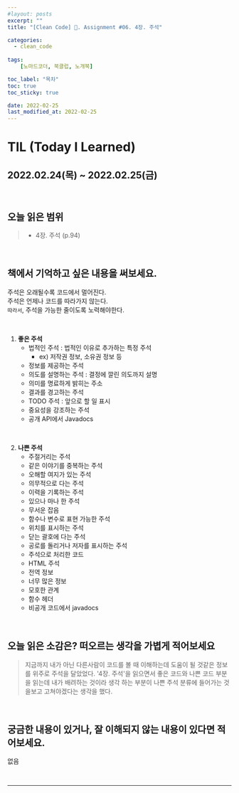 ```yaml
---
#layout: posts
excerpt: ""
title: "[Clean Code] 📂. Assignment #06. 4장. 주석"

categories:
  - clean_code
  
tags:
    [노마드코더, 북클럽, 노개북]

toc_label: "목차"
toc: true
toc_sticky: true

date: 2022-02-25
last_modified_at: 2022-02-25
---
```


# TIL (Today I Learned)
## 2022.02.24(목) ~ 2022.02.25(금)

<br>

## 오늘 읽은 범위
> - 4장. 주석 (p.94)

<br>

## 책에서 기억하고 싶은 내용을 써보세요.

주석은 오래될수록 코드에서 멀어진다.   
주석은 언제나 코드를 따라가지 않는다.  
`따라서`, 주석을 가능한 줄이도록 노력해야한다.


<br>

1. **좋은 주석**
   - 법적인 주석 : 법적인 이유로 추가하는 특정 주석
     - ex) 저작권 정보, 소유권 정보 등
   - 정보를 제공하는 주석
   - 의도를 설명하는 주석 : 결정에 깔린 의도까지 설명
   - 의미를 명료하게 밝히는 주소
   - 결과를 경고하는 주석
   - TODO 주석 : 앞으로 할 일 표시
   - 중요성을 강조하는 주석
   - 공개 API에서 Javadocs

<br>

2. **나쁜 주석**
   - 주절거리는 주석
   - 같은 이야기를 중복하는 주석
   - 오해할 여지가 있는 주석
   - 의무적으로 다는 주석
   - 이력을 기록하는 주석
   - 있으나 마나 한 주석
   - 무서운 잡음
   - 함수나 변수로 표현 가능한 주석
   - 위치를 표시하는 주석
   - 닫는 괄호에 다는 주석
   - 공로를 돌리거나 저자를 표시하는 주석
   - 주석으로 처리한 코드
   - HTML 주석
   - 전역 정보
   - 너무 많은 정보
   - 모호한 관계
   - 함수 헤더
   - 비공개 코드에서 javadocs

<br>

## 오늘 읽은 소감은? 떠오르는 생각을 가볍게 적어보세요
> 지금까지 내가 아닌 다른사람이 코드를 볼 때 이해하는데 도움이 될 것같은 정보를 위주로 주석을 달았었다. '4장. 주석'을 읽으면서 좋은 코드와 나쁜 코드 부분을 읽는데 내가 배려하는 것이라 생각 하는 부분이 나쁜 주석 분류에 들어가는 것을보고 고쳐야겠다는 생각을 했다.

<br>

## 궁금한 내용이 있거나, 잘 이해되지 않는 내용이 있다면 적어보세요.
없음

<br>

---
